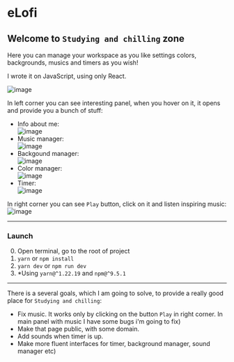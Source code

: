 # eLofi

## Welcome to `Studying and chilling` zone

Here you can manage your workspace as you like settings colors, backgrounds, musics and timers as you wish!

I wrote it on JavaScript, using only React.

![image](https://user-images.githubusercontent.com/43857227/218302462-612b26cc-4e22-42ea-8778-6d84bf67e732.png)


In left corner you can see interesting panel, when you hover on it, it opens and provide you a bunch of stuff:
- Info about me:  
![image](https://user-images.githubusercontent.com/43857227/218302567-1bee6e6a-fc0d-4154-ba58-8b599b19b42a.png)
- Music manager:  
![image](https://user-images.githubusercontent.com/43857227/218302568-b353f66c-1c8b-4394-811e-02d052f6343c.png)
- Backgound manager:  
![image](https://user-images.githubusercontent.com/43857227/218302570-36f55d75-946a-4c99-96d9-b184092cf796.png)
- Color manager:  
![image](https://user-images.githubusercontent.com/43857227/218302573-841bbe3a-dd93-4197-9260-c1d686234bed.png)
- Timer:  
![image](https://user-images.githubusercontent.com/43857227/218302575-9a3f0d09-9c27-4702-a198-66095478190f.png)

In right corner you can see `Play` button, click on it and listen inspiring music:  
![image](https://user-images.githubusercontent.com/43857227/218302638-3f47de45-4764-4804-b6ec-4d802006a1a3.png)

-----
### Launch

0. Open terminal, go to the root of project
1. `yarn` or `npm install`
2. `yarn dev` or `npm run dev`
3. *Using `yarn@^1.22.19` and `npm@^9.5.1`


-----

There is a several goals, which I am going to solve, to provide a really good place for `Studying and chilling`:
- Fix music. It works only by clicking on the button `Play` in right corner. In main panel with music I have some bugs i'm going to fix)
- Make that page public, with some domain.
- Add sounds when timer is up.
- Make more fluent interfaces for timer, background manager, sound manager etc)
